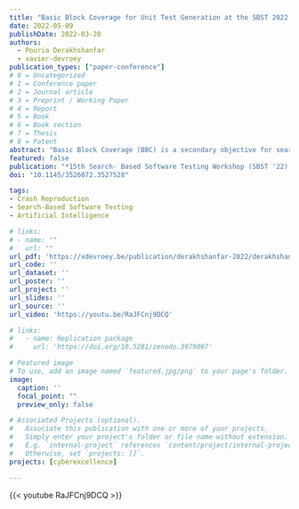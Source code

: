 ```yaml
---
title: "Basic Block Coverage for Unit Test Generation at the SBST 2022 Tool Competition"
date: 2022-05-09
publishDate: 2022-03-20
authors:
  - Pouria Derakhshanfar
  - xavier-devroey
publication_types: ["paper-conference"]
# 0 = Uncategorized
# 1 = Conference paper
# 2 = Journal article
# 3 = Preprint / Working Paper
# 4 = Report
# 5 = Book
# 6 = Book section
# 7 = Thesis
# 8 = Patent
abstract: "Basic Block Coverage (BBC) is a secondary objective for search- based unit test generation techniques relying on the approach level and branch distance to drive the search process. Unlike the approach level and branch distance, which considers only information related to the coverage of explicit branches coming from conditional and loop statements, BBC also takes into account implicit branchings (e.g., a runtime exception thrown in a branchless method) denoted by the coverage level of relevant basic blocks in a control flow graph to drive the search process. Our implementation of BBC for unit test generation relies on the DynaMOSA algorithm and EvoSuite. This paper summarizes the results achieved by EvoSuite’s DynaMOSA implementation with BBC as a secondary objective at the SBST 2022 unit testing tool competition."
featured: false
publication: "*15th Search- Based Software Testing Workshop (SBST '22), May 9, 2022, Pittsburgh, PA, USA*"
doi: "10.1145/3526072.3527528"

tags:
- Crash Reproduction
- Search-Based Software Testing
- Artificial Intelligence

# links:
# - name: ""
#   url: ""
url_pdf: 'https://xdevroey.be/publication/derakhshanfar-2022/derakhshanfar-2022.pdf'
url_code: ''
url_dataset: ''
url_poster: ''
url_project: ''
url_slides: ''
url_source: ''
url_video: 'https://youtu.be/RaJFCnj9DCQ'

# links:
#   - name: Replication package
#     url: 'https://doi.org/10.5281/zenodo.3979097'

# Featured image
# To use, add an image named `featured.jpg/png` to your page's folder.
image:
  caption: ''
  focal_point: ""
  preview_only: false

# Associated Projects (optional).
#   Associate this publication with one or more of your projects.
#   Simply enter your project's folder or file name without extension.
#   E.g. `internal-project` references `content/project/internal-project/index.md`.
#   Otherwise, set `projects: []`.
projects: [cyberexcellence]

---
```


{{< youtube RaJFCnj9DCQ >}}
